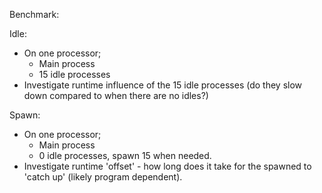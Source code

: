 Benchmark:

Idle:
- On one processor;
    - Main process
    - 15 idle processes
- Investigate runtime influence of the 15 idle processes (do they slow down compared to when there are no idles?)

Spawn:
- On one processor;
    - Main process
    - 0 idle processes, spawn 15 when needed.
- Investigate runtime 'offset' - how long does it take for the spawned to 'catch up' (likely program dependent).
